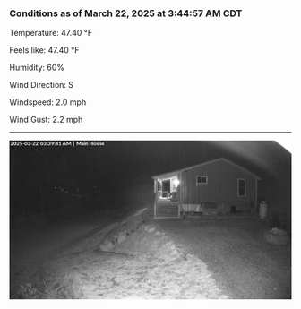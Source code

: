### Conditions as of March 22, 2025 at 3:44:57 AM CDT 

Temperature: 47.40 &deg;F

Feels like: 47.40 &deg;F

Humidity: 60%

Wind Direction: S

Windspeed: 2.0 mph

Wind Gust: 2.2 mph

---

<img src="./images/latest.jpeg"/>

